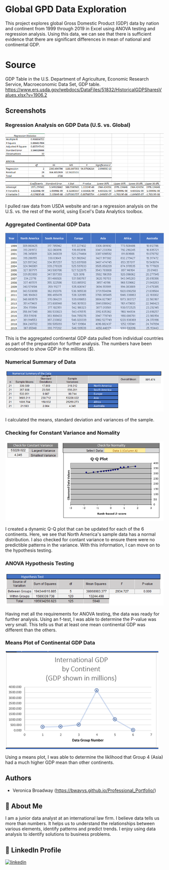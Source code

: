 
# Global GPD Data Exploration
This project explores global Gross Domestic Product (GDP) data by nation and continent from 1999 through 2019 in Excel using ANOVA testing and regression analysis. Using this data, we can see that there is sufficient evidence that there are significant differences in mean of national and continental GDP. 



# Source

GDP Table in the U.S. Department of Agriculture, Economic Research Service, Macroeconomic Data Set, GDP table.
https://www.ers.usda.gov/webdocs/DataFiles/51832/HistoricalGDPSharesValues.xlsx?v=1906.2
## Screenshots

### Regression Analysis on GDP Data (U.S. vs. Global)
![Regression Analysis - U.S. vs. World GDP](https://github.com/bwayvs/GlobalGDP_DataExploration/blob/main/images/Regression%20Analysis%20Global%20GDP.PNG)

I pulled raw data from USDA website and ran a regression analysis on the U.S. vs. the rest of the world, using Excel's Data Analytics toolbox.



### Aggregated Continental GDP Data 
![Raw Data - Continental GDP](https://github.com/bwayvs/GlobalGDP_DataExploration/blob/main/images/Raw%20Data-%20%20ANOVA%20GDP%20project.PNG)

This is the aggregated continental GDP data pulled from individual countries as part of the preparation for further analysis. The numbers have been condensed to show GDP in the millions ($).



### Numerical Summary of Data
![ANOVA Numerical Table - Continental GDP](https://github.com/bwayvs/GlobalGDP_DataExploration/blob/main/images/Summary%20Numerical%20Table%20ANOVA%20GDP%20project.PNG)

I calculated the means, standard deviation and variances of the sample. 



### Checking for Constant Variance and Nomality
![Variance and Normality - Continental GDP](https://github.com/bwayvs/GlobalGDP_DataExploration/blob/main/images/Variance%20and%20Normalcy%20ANOVA%20GDP%20project.PNG)

I created a dynamic Q-Q plot that can be updated for each of the 6 continents. Here, we see that North America's sample data has a normal distribution. I also checked for contant variance to ensure there were no predictible patterns in the variance. With this information, I can move on to the hypothesis testing. 



### ANOVA Hypothesis Testing
![Hypothesis Testing Results - Continental GDP](https://github.com/bwayvs/GlobalGDP_DataExploration/blob/main/images/Hypothesis%20Testing%20-%20%20ANOVA%20GDP%20project.PNG)

Having met all the requirements for ANOVA testing, the data was ready for further analysis. Using an f-test, I was able to determine the P-value was very small. This tells us that at least one mean continental GDP was different than the others. 



### Means Plot of Continental GDP Data
![ANOVA Summary Graph - Continental GDP](https://github.com/bwayvs/GlobalGDP_DataExploration/blob/main/images/Summary%20Graph%20ANOVA%20GDP%20project.PNG)

Using a means plot, I was able to determine the liklihood that Group 4 (Asia) had a much higher GDP mean than other continents. 

## Authors

- Veronica Broadway (https://bwayvs.github.io/Professional_Portfolio/)


## 🚀 About Me
I am a junior data analyst at an international law firm. I believe data tells us more than numbers. It helps us to understand the relationships between various elements, identify patterns and predict trends. I enjoy using data analysis to identify solutions to business problems. 


## 🔗 LinkedIn Profile
[![linkedin](https://img.shields.io/badge/linkedin-0A66C2?style=for-the-badge&logo=linkedin&logoColor=white)](https://www.linkedin.com/in/veronicabroadway/)


